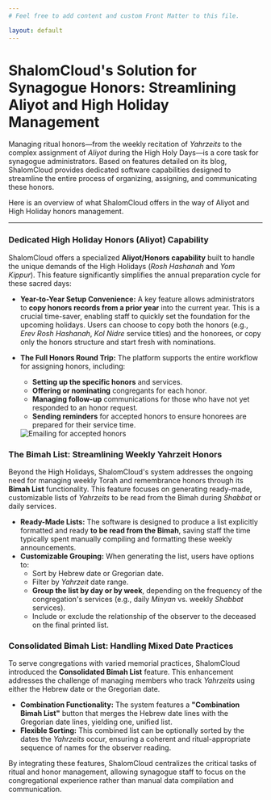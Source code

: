 ```yaml
---
# Feel free to add content and custom Front Matter to this file.

layout: default
---
```


# ShalomCloud's Solution for Synagogue Honors: Streamlining Aliyot and High Holiday Management

Managing ritual honors—from the weekly recitation of *Yahrzeits* to the complex assignment of *Aliyot* during the High Holy Days—is a core task for synagogue administrators. Based on features detailed on its blog, ShalomCloud provides dedicated software capabilities designed to streamline the entire process of organizing, assigning, and communicating these honors.

Here is an overview of what ShalomCloud offers in the way of Aliyot and High Holiday honors management.

---


### **Dedicated High Holiday Honors (Aliyot) Capability**

ShalomCloud offers a specialized **Aliyot/Honors capability** built to handle the unique demands of the High Holidays (*Rosh Hashanah* and *Yom Kippur*). This feature significantly simplifies the annual preparation cycle for these sacred days:

* **Year-to-Year Setup Convenience:** A key feature allows administrators to **copy honors records from a prior year** into the current year. This is a crucial time-saver, enabling staff to quickly set the foundation for the upcoming holidays. Users can choose to copy both the honors (e.g., *Erev Rosh Hashanah*, *Kol Nidre* service titles) and the honorees, or copy only the honors structure and start fresh with nominations.
* **The Full Honors Round Trip:** The platform supports the entire workflow for assigning honors, including:
    * **Setting up the specific honors** and services.
    * **Offering or nominating** congregants for each honor.
    * **Managing follow-up** communications for those who have not yet responded to an honor request.
    * **Sending reminders** for accepted honors to ensure honorees are prepared for their service time.

    <img src="/images/HH_Honors.webp" alt="Emailing for accepted honors" />

### **The Bimah List: Streamlining Weekly Yahrzeit Honors**

Beyond the High Holidays, ShalomCloud's system addresses the ongoing need for managing weekly Torah and remembrance honors through its **Bimah List** functionality. This feature focuses on generating ready-made, customizable lists of *Yahrzeits* to be read from the Bimah during *Shabbat* or daily services.

* **Ready-Made Lists:** The software is designed to produce a list explicitly formatted and ready **to be read from the Bimah**, saving staff the time typically spent manually compiling and formatting these weekly announcements.
* **Customizable Grouping:** When generating the list, users have options to:
    * Sort by Hebrew date or Gregorian date.
    * Filter by *Yahrzeit* date range.
    * **Group the list by day or by week**, depending on the frequency of the congregation's services (e.g., daily *Minyan* vs. weekly *Shabbat* services).
    * Include or exclude the relationship of the observer to the deceased on the final printed list.

### **Consolidated Bimah List: Handling Mixed Date Practices**

To serve congregations with varied memorial practices, ShalomCloud introduced the **Consolidated Bimah List** feature. This enhancement addresses the challenge of managing members who track *Yahrzeits* using either the Hebrew date or the Gregorian date.

* **Combination Functionality:** The system features a **"Combination Bimah List"** button that merges the Hebrew date lines with the Gregorian date lines, yielding one, unified list.
* **Flexible Sorting:** This combined list can be optionally sorted by the dates the *Yahrzeits* occur, ensuring a coherent and ritual-appropriate sequence of names for the observer reading.

By integrating these features, ShalomCloud centralizes the critical tasks of ritual and honor management, allowing synagogue staff to focus on the congregational experience rather than manual data compilation and communication.
